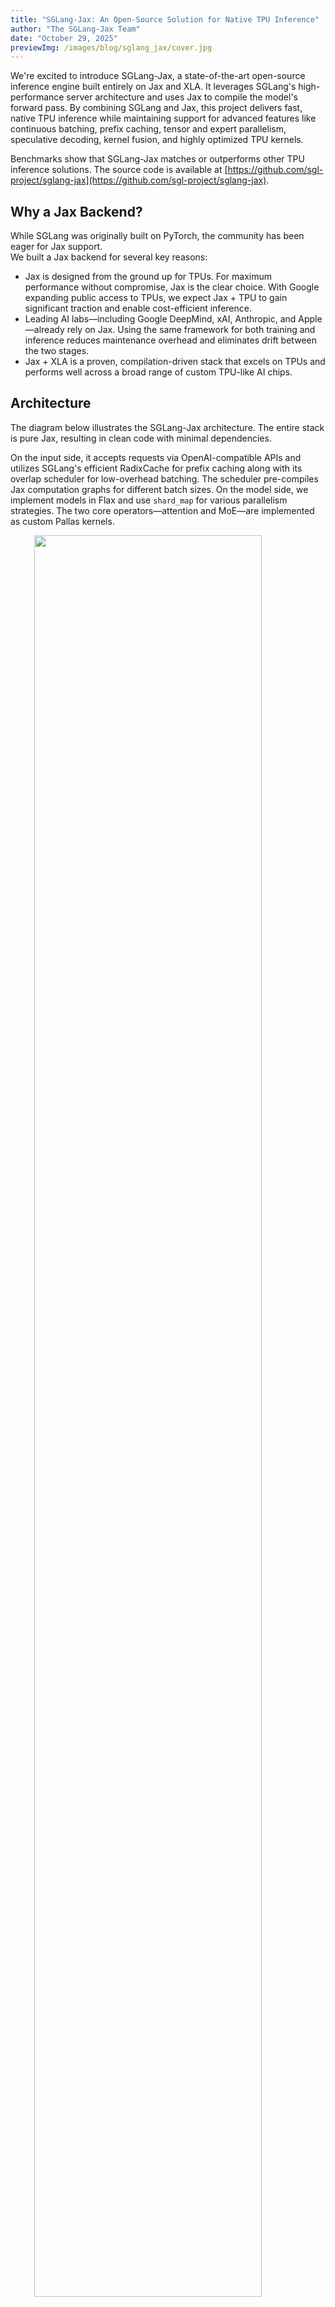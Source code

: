 ```yaml
---
title: "SGLang-Jax: An Open-Source Solution for Native TPU Inference"
author: "The SGLang-Jax Team"
date: "October 29, 2025"
previewImg: /images/blog/sglang_jax/cover.jpg
---
```


We're excited to introduce SGLang-Jax, a state-of-the-art open-source inference engine built entirely on Jax and XLA.
It leverages SGLang's high-performance server architecture and uses Jax to compile the model's forward pass.
By combining SGLang and Jax, this project delivers fast, native TPU inference while maintaining support for advanced features like continuous batching, prefix caching, tensor and expert parallelism, speculative decoding, kernel fusion, and highly optimized TPU kernels.

Benchmarks show that SGLang-Jax matches or outperforms other TPU inference solutions.
The source code is available at [https://github.com/sgl-project/sglang-jax](https://github.com/sgl-project/sglang-jax).

## Why a Jax Backend?

While SGLang was originally built on PyTorch, the community has been eager for Jax support.  
We built a Jax backend for several key reasons:

- Jax is designed from the ground up for TPUs. For maximum performance without compromise, Jax is the clear choice. With Google expanding public access to TPUs, we expect Jax + TPU to gain significant traction and enable cost-efficient inference.
- Leading AI labs—including Google DeepMind, xAI, Anthropic, and Apple—already rely on Jax. Using the same framework for both training and inference reduces maintenance overhead and eliminates drift between the two stages.
- Jax + XLA is a proven, compilation-driven stack that excels on TPUs and performs well across a broad range of custom TPU-like AI chips.

## Architecture

The diagram below illustrates the SGLang-Jax architecture. The entire stack is pure Jax, resulting in clean code with minimal dependencies.

On the input side, it accepts requests via OpenAI-compatible APIs and utilizes SGLang's efficient RadixCache for prefix caching along with its overlap scheduler for low-overhead batching.
The scheduler pre-compiles Jax computation graphs for different batch sizes.
On the model side, we implement models in Flax and use `shard_map` for various parallelism strategies.
The two core operators—attention and MoE—are implemented as custom Pallas kernels.

<img src="/images/blog/sglang_jax/architecture.png" style="display:block; margin: auto; width: 85%;"></img>
<p style="color:gray; text-align: center;">The architecture of SGLang-Jax</p>

## Key Optimizations

### Integrating Ragged Paged Attention v3 
We integrated Ragged Paged Attention V3 ([RPA v3](https://github.com/vllm-project/tpu-inference/tree/main/tpu_inference/kernels/ragged_paged_attention/v3)) and extended it to support SGLang features:
- We tuned kernel grid block configurations based on different scenarios to achieve better performance.
- We made it compatible with RadixCache.
- To support EAGLE speculative decoding, we added custom mask to RPA v3 for use in the verification phase.

### Reducing Scheduling Overhead
Sequential operations on CPU and TPU during the forward pass can hurt performance. However, operations on different devices can be decoupled—for example, launching calculations on the TPU and immediately preparing the next batch to run. To improve performance, our scheduler overlaps CPU processing with TPU computation.

In the overlap event loop, the scheduler uses a result queue and threading events to pipeline CPU and TPU work. While the TPU processes batch N, the CPU prepares batch N+1. To maximize overlap between CPU and TPU, SGLang-jax carefully sequences operations based on profiling results. For Qwen/Qwen3-32B, we reduced the time gap between prefilling and decoding from approximately 12ms to 38us, and from approximately 7ms to 24us. More details can be found in our previous [blog](https://lmsys.org/blog/2024-12-04-sglang-v0-4/).

<img src="/images/blog/sglang_jax/profile_overlap.jpg" style="display:block; margin: auto; width: 85%;"></img>
<p style="color:gray; text-align: center;">Profile with overlap scheduler. The gaps between batches are minimal.</p>

<img src="/images/blog/sglang_jax/profile_no_overlap.jpg" style="display:block; margin: auto; width: 85%;"></img>
<p style="color:gray; text-align: center;">Profile without overlap scheduler. Note the large gaps (CPU overhead) between batches.</p>

### MoE Kernel Optimization
The MoE layer currently supports two implementation strategies: EPMoE and FusedMoE.
In EPMoE, we integrated the **Megablox GMM** operator, replacing the previous jax `ragged_dot`-based implementation.
Megablox GMM is specifically designed for MoE workloads and efficiently handles variable-sized expert groups described by group_sizes, eliminating unnecessary computation and non-contiguous memory accesses. In typical configurations, this operator delivers a **3–4× end-to-end (e2e) ITL speedup** compared to jax's native ragged_dot implementation.
Combined with efficient token permutation (permute/unpermute), expert-parallel communication via ragged_all_to_all, and adaptive tiling strategies, EPMoE significantly boosts overall throughput and works well in scenarios requiring cross-device parallelism with many experts.
In contrast, FusedMoE fuses all expert computations using dense einsum operations without inter-device communication overhead. It's better suited for cases with large individual experts but few total experts (e.g., < 64 experts). It also serves as a lightweight fallback for easier debugging and correctness validation.

### Speculative Decoding
SGLang-jax implements EAGLE-based speculative decoding, which is also known as Multi-Token Prediction (MTP).
This advanced speculative decoding technique accelerates generation by using a lightweight draft head to predict multiple tokens, which are then verified in parallel with a single pass through the full model.
To implement tree-based MTP-Verify, SGLang-jax adds non-causal mask support on top of Ragged Paged Attention V3, enabling parallel decoding of tree-based, non-causal draft tokens during the verification phase.
We currently support Eagle2 and Eagle3, and plan to continue optimizing the kernel implementation and add support for different attention backends at various MTP stages.

## TPU Performance
After all the optimizations, SGLang-Jax matches or outperforms other TPU inference solutions.
SGLang-Jax on TPU is also competitive when compared to GPU solutions.

You can find the full benchmark results and instructions at https://github.com/sgl-project/sglang-jax/issues/297.

## Usage

### Installing SGLang-Jax and Launching a Server

Install:
```bash
# with uv
uv venv --python 3.12 && source .venv/bin/activate
uv pip install sglang-jax

# from source
git clone https://github.com/sgl-project/sglang-jax
cd sglang-jax
uv venv --python 3.12 && source .venv/bin/activate
uv pip install -e python/
```

Launch a server:
```
MODEL_NAME="Qwen/Qwen3-8B"  # or "Qwen/Qwen3-32B"

jax_COMPILATION_CACHE_DIR=/tmp/jit_cache \
uv run python -u -m sgl_jax.launch_server \
--model-path ${MODEL_NAME} \
--trust-remote-code \
--tp-size=4 \
--device=tpu \
--mem-fraction-static=0.8 \
--chunked-prefill-size=2048 \
--download-dir=/tmp \
--dtype=bfloat16 \
--max-running-requests 256 \
--page-size=128
```

### Using TPU via GCP Console
You can find the TPU option under Menu → Compute Engine and click Create TPU in the console.
Note: Only certain zones support specific TPU versions. Remember to set the TPU software version to v2-alpha-tpuv6e.
Under the Compute Engine menu, go to Settings → Metadata, click the SSH Keys button, and add your public key.
Once the TPU server is created, you can log in using the External IP and public key username shown in the console.
See also: https://docs.cloud.google.com/tpu/docs/setup-gcp-account
<img src="/images/blog/sglang_jax/gcp_usage_1.png" style="display:block; margin: auto; width: 85%;"></img>

### Using TPU via Skypilot
We recommend using Skypilot for daily development.
You can quickly set up Skypilot and find scripts for launching development machines and running tests in the sglang-jax repository.

Install Skypilot for GCP: https://docs.skypilot.co/en/latest/getting-started/installation.html#gcp
Then launch [sgl-jax.yaml](https://github.com/sgl-project/sglang-jax/blob/cdd6600a70ecb396382a510da9ea59c91a9ea2c0/scripts/tpu_resource.yaml#L1):

```bash
sky launch sgl-jax.yaml --cluster=sgl-jax-skypilot-v6e-4 --infra=gcp -i 30 --down -y --use-spot
```

This command will find the lowest-cost TPU spot instance across regions and automatically shut down the instance after 30 minutes of idle time. It will also install the sglang-jax environment for you.
Once setup is complete, you can log in directly using `ssh cluster_name` without tracking the external IP address.


## Roadmap
The community is working with Google Cloud team and multiple partners on the following roadmap.

- Model support and optimizations
   - Optimize Grok2, Ling/Ring, DeepSeek V3, and GPT-OSS
   - Support MiMo-Audio, Wan 2.1, Qwen3 VL
- TPU-optimized kernels
   - Quantization kernels
   - Communication and computation overlap kernels
   - MLA kernels
- RL integration with [tunix](https://github.com/google/tunix)
   - Weight synchronization
   - Pathways and multi-host support
- Advanced serving features
   - Prefill-decode disaggregation
   - Hierarchical KV cache
   - Multi-LoRA batching

## Acknowledgments
**SGLang-jax team**: sii-xinglong, jimoosciuc, Prayer, aolemila, JamesBrianD, zkkython, neo, leos, pathfinder-pf, Jiacheng Yang, Hongzhen Chen, Ying Sheng, Ke Bao, Qinghan Chen

**Google**: Chris Yang, Shun Wang, Michael Zhang, Xiang Li, Xueqi Liu

**InclusionAI**: Junping Zhao, Guowei Wang, Yuhong Guo, Zhenxuan Pan

